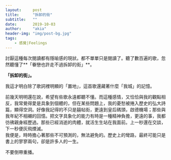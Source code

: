```yaml
---
layout:     post
title:      "拆卸的街"
subtitle:   ""
date:       2019-10-03
author:     "akia"
header-img: "img/post-bg.jpg"
tags:
    - 感覺|Feelings
---
```


討厭這種每次閱讀都有隱喻感的現狀。都不單單只是閱讀了。聽了數百遍的歌，忽然聽懂了**「眷戀也許走不過拆卸的街」**。

**「拆卸的街」。**

我這才明白除了歌詞裡明顯的「置地」，這首歌還藏著什麼「我城」的記憶。

前幾天明明還在說，希望有些歌永遠都聽不懂。而這種感情，又恰恰與我的觀點相反，我常覺得愛是具象到個體的，但在某些問題上，我的憂愁被捲入歷史的弘大詩篇，顯得空洞。好像我記得的不只是囍帖街，更遠到皇后碼頭，啟德機場；那些與我年紀不相襯的回憶。把文字具象化的能力有時是一種精神負擔，更遠的事，我都彷彿親身經歷過。那些已經消逝的肉體，就活生生站在我面前。上一秒還在交談，下一秒便灰飛煙滅。  
我便是，時時擔心著那些不可預測的，無法避免的。歷史上的彎路，最終可能只是書上的寥寥兩句，卻是許多人的一生。

不要倒帶重播。